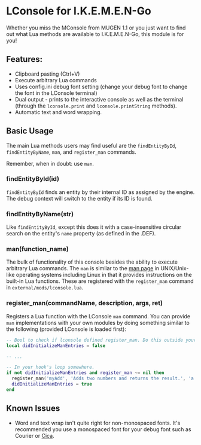 # LConsole for I.K.E.M.E.N-Go
Whether you miss the MConsole from MUGEN 1.1 or you just want to find out what Lua methods are available
to I.K.E.M.E.N-Go, this module is for you!

## Features:
* Clipboard pasting (Ctrl+V)
* Execute arbitrary Lua commands
* Uses config.ini debug font setting (change your debug font to change the font in the LConsole terminal)
* Dual output - prints to the interactive console as well as the terminal (through the `lconsole.print` and `lconsole.printString` methods).
* Automatic text and word wrapping.

## Basic Usage
The main Lua methods users may find useful are the `findEntityById`, `findEntityByName`, `man`, and `register_man` commands.

Remember, when in doubt: use `man`.

### findEntityById(id)
`findEntityById` finds an entity by their internal ID as assigned by the engine. The debug context will switch to the
entity if its ID is found.

### findEntityByName(str)
Like `findEntityById`, except this does it with a case-insensitive circular search on the entity's `name` property (as
defined in the .DEF).

### man(function_name)
The bulk of functionality of this console besides the ability to execute arbitrary Lua commands. The `man` is similar to
the [man page](https://en.wikipedia.org/wiki/Man_page) in UNIX/Unix-like operating systems including Linux in that it
provides instructions on the built-in Lua functions. These are registered with the `register_man` command in
`external/mods/lconsole.lua`.


### register_man(commandName, description, args, ret)
Registers a Lua function with the LConsole `man` command. You can provide `man` implementations with your own modules
by doing something similar to the following (provided LConsole is loaded first):

```lua
-- Bool to check if lconsole defined register_man. Do this outside your loop. 
local didInitializeManEntries = false

-- ...

-- In your hook's loop somewhere.
if not didInitializeManEntries and register_man ~= nil then
  register_man('myAdd', 'Adds two numbers and returns the result.', 'a (number) - The first number to add.\nb (number) - The second number to add.', 'ret (number) - The value of a+b')
  didInitializeManEntries = true
end
```

## Known Issues

* Word and text wrap isn't quite right for non-monospaced fonts. It's recommended you use a monospaced font for your debug font such as Courier or [Cica](https://github.com/miiton/Cica).
